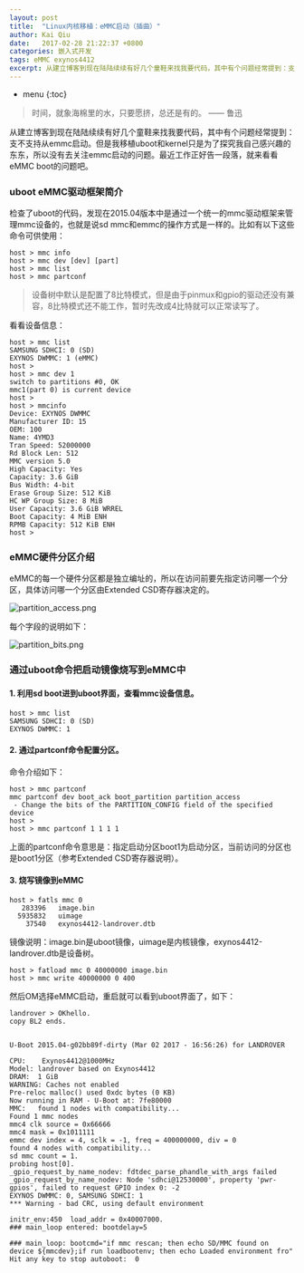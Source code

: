 ```yaml
---
layout: post
title:  "Linux内核移植：eMMC启动（插曲）"
author: Kai Qiu
date:   2017-02-28 21:22:37 +0800
categories: 嵌入式开发
tags: eMMC exynos4412
excerpt: 从建立博客到现在陆陆续续有好几个童鞋来找我要代码，其中有个问题经常提到：支不支持从emmc启动。但是我移植uboot和kernel只是为了探究我自己感兴趣的东东，所以没有去关注emmc启动的问题。最近正好工作告一段落，就来看看eMMC boot的问题吧。
---
```


* menu
{:toc}

> 时间，就象海棉里的水，只要愿挤，总还是有的。 —— 鲁迅

从建立博客到现在陆陆续续有好几个童鞋来找我要代码，其中有个问题经常提到：支不支持从emmc启动。但是我移植uboot和kernel只是为了探究我自己感兴趣的东东，所以没有去关注emmc启动的问题。最近工作正好告一段落，就来看看eMMC boot的问题吧。

### uboot eMMC驱动框架简介

检查了uboot的代码，发现在2015.04版本中是通过一个统一的mmc驱动框架来管理mmc设备的，也就是说sd mmc和emmc的操作方式是一样的。比如有以下这些命令可供使用：

```shell
host > mmc info
host > mmc dev [dev] [part]
host > mmc list
host > mmc partconf
```

> 设备树中默认是配置了8比特模式，但是由于pinmux和gpio的驱动还没有兼容，8比特模式还不能工作，暂时先改成4比特就可以正常读写了。

看看设备信息：

```shell
host > mmc list
SAMSUNG SDHCI: 0 (SD)
EXYNOS DWMMC: 1 (eMMC)
host > 
host > mmc dev 1
switch to partitions #0, OK
mmc1(part 0) is current device
host > 
host > mmcinfo
Device: EXYNOS DWMMC
Manufacturer ID: 15
OEM: 100
Name: 4YMD3 
Tran Speed: 52000000
Rd Block Len: 512
MMC version 5.0
High Capacity: Yes
Capacity: 3.6 GiB
Bus Width: 4-bit
Erase Group Size: 512 KiB
HC WP Group Size: 8 MiB
User Capacity: 3.6 GiB WRREL
Boot Capacity: 4 MiB ENH
RPMB Capacity: 512 KiB ENH
host >
```

### eMMC硬件分区介绍

eMMC的每一个硬件分区都是独立编址的，所以在访问前要先指定访问哪一个分区，具体访问哪一个分区由Extended CSD寄存器决定的。

![partition_access.png](https://ooo.0o0.ooo/2017/03/02/58b808f11fa86.png)

每个字段的说明如下：

![partition_bits.png](https://ooo.0o0.ooo/2017/03/02/58b80bf27dfc2.png)

### 通过uboot命令把启动镜像烧写到eMMC中

#### 1. 利用sd boot进到uboot界面，查看mmc设备信息。

```shell
host > mmc list
SAMSUNG SDHCI: 0 (SD)
EXYNOS DWMMC: 1
```

#### 2. 通过partconf命令配置分区。

命令介绍如下：

```shell
host > mmc partconf
mmc partconf dev boot_ack boot_partition partition_access
 - Change the bits of the PARTITION_CONFIG field of the specified device
host >
host > mmc partconf 1 1 1 1
```

上面的partconf命令意思是：指定启动分区boot1为启动分区，当前访问的分区也是boot1分区（参考Extended CSD寄存器说明）。

#### 3. 烧写镜像到eMMC

```shell
host > fatls mmc 0
   283396   image.bin 
  5935832   uimage 
    37540   exynos4412-landrover.dtb
```

镜像说明：image.bin是uboot镜像，uimage是内核镜像，exynos4412-landrover.dtb是设备树。

```shell
host > fatload mmc 0 40000000 image.bin
host > mmc write 40000000 0 400
```

然后OM选择eMMC启动，重启就可以看到uboot界面了，如下：

```shell
landrover > OKhello.
copy BL2 ends.


U-Boot 2015.04-g02bb89f-dirty (Mar 02 2017 - 16:56:26) for LANDROVER

CPU:    Exynos4412@1000MHz
Model: landrover based on Exynos4412
DRAM:  1 GiB
WARNING: Caches not enabled
Pre-reloc malloc() used 0xdc bytes (0 KB)
Now running in RAM - U-Boot at: 7fe80000
MMC:   found 1 nodes with compatibility...
Found 1 mmc nodes
mmc4 clk source = 0x66666
mmc4 mask = 0x1011111
emmc dev index = 4, sclk = -1, freq = 400000000, div = 0
found 4 nodes with compatibility...
sd mmc count = 1.
probing host[0].
_gpio_request_by_name_nodev: fdtdec_parse_phandle_with_args failed
_gpio_request_by_name_nodev: Node 'sdhci@12530000', property 'pwr-gpios', failed to request GPIO index 0: -2
EXYNOS DWMMC: 0, SAMSUNG SDHCI: 1
*** Warning - bad CRC, using default environment

initr_env:450  load_addr = 0x40007000.
### main_loop entered: bootdelay=5

### main_loop: bootcmd="if mmc rescan; then echo SD/MMC found on device ${mmcdev};if run loadbootenv; then echo Loaded environment fro"
Hit any key to stop autoboot:  0
```
